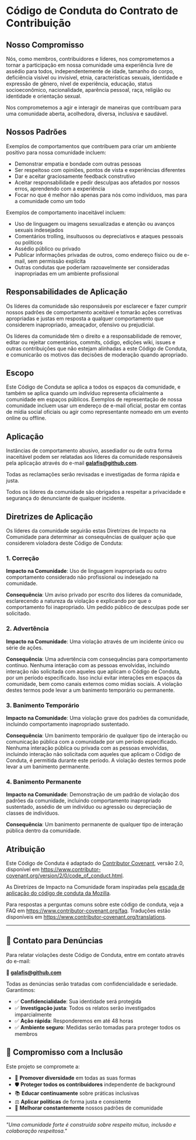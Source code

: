 # Código de Conduta do Contrato de Contribuição

## Nosso Compromisso

Nós, como membros, contribuidores e líderes, nos comprometemos a tornar a participação em nossa comunidade uma experiência livre de assédio para todos, independentemente de idade, tamanho do corpo, deficiência visível ou invisível, etnia, características sexuais, identidade e expressão de gênero, nível de experiência, educação, status socioeconômico, nacionalidade, aparência pessoal, raça, religião ou identidade e orientação sexual.

Nos comprometemos a agir e interagir de maneiras que contribuam para uma comunidade aberta, acolhedora, diversa, inclusiva e saudável.

## Nossos Padrões

Exemplos de comportamentos que contribuem para criar um ambiente positivo para nossa comunidade incluem:

* Demonstrar empatia e bondade com outras pessoas
* Ser respeitoso com opiniões, pontos de vista e experiências diferentes
* Dar e aceitar graciosamente feedback construtivo
* Aceitar responsabilidade e pedir desculpas aos afetados por nossos erros, aprendendo com a experiência
* Focar no que é melhor não apenas para nós como indivíduos, mas para a comunidade como um todo

Exemplos de comportamento inaceitável incluem:

* Uso de linguagem ou imagens sexualizadas e atenção ou avanços sexuais indesejados
* Comentários trolling, insultuosos ou depreciativos e ataques pessoais ou políticos
* Assédio público ou privado
* Publicar informações privadas de outros, como endereço físico ou de e-mail, sem permissão explícita
* Outras condutas que poderiam razoavelmente ser consideradas inapropriadas em um ambiente profissional

## Responsabilidades de Aplicação

Os líderes da comunidade são responsáveis por esclarecer e fazer cumprir nossos padrões de comportamento aceitável e tomarão ações corretivas apropriadas e justas em resposta a qualquer comportamento que considerem inapropriado, ameaçador, ofensivo ou prejudicial.

Os líderes da comunidade têm o direito e a responsabilidade de remover, editar ou rejeitar comentários, commits, código, edições wiki, issues e outras contribuições que não estejam alinhadas a este Código de Conduta, e comunicarão os motivos das decisões de moderação quando apropriado.

## Escopo

Este Código de Conduta se aplica a todos os espaços da comunidade, e também se aplica quando um indivíduo representa oficialmente a comunidade em espaços públicos. Exemplos de representação de nossa comunidade incluem usar um endereço de e-mail oficial, postar em contas de mídia social oficiais ou agir como representante nomeado em um evento online ou offline.

## Aplicação

Instâncias de comportamento abusivo, assediador ou de outra forma inaceitável podem ser relatadas aos líderes da comunidade responsáveis pela aplicação através do e-mail **galafis@github.com**.

Todas as reclamações serão revisadas e investigadas de forma rápida e justa.

Todos os líderes da comunidade são obrigados a respeitar a privacidade e segurança do denunciante de qualquer incidente.

## Diretrizes de Aplicação

Os líderes da comunidade seguirão estas Diretrizes de Impacto na Comunidade para determinar as consequências de qualquer ação que considerem violadora deste Código de Conduta:

### 1. Correção

**Impacto na Comunidade**: Uso de linguagem inapropriada ou outro comportamento considerado não profissional ou indesejado na comunidade.

**Consequência**: Um aviso privado por escrito dos líderes da comunidade, esclarecendo a natureza da violação e explicando por que o comportamento foi inapropriado. Um pedido público de desculpas pode ser solicitado.

### 2. Advertência

**Impacto na Comunidade**: Uma violação através de um incidente único ou série de ações.

**Consequência**: Uma advertência com consequências para comportamento contínuo. Nenhuma interação com as pessoas envolvidas, incluindo interação não solicitada com aqueles que aplicam o Código de Conduta, por um período especificado. Isso inclui evitar interações em espaços da comunidade, bem como canais externos como mídias sociais. A violação destes termos pode levar a um banimento temporário ou permanente.

### 3. Banimento Temporário

**Impacto na Comunidade**: Uma violação grave dos padrões da comunidade, incluindo comportamento inapropriado sustentado.

**Consequência**: Um banimento temporário de qualquer tipo de interação ou comunicação pública com a comunidade por um período especificado. Nenhuma interação pública ou privada com as pessoas envolvidas, incluindo interação não solicitada com aqueles que aplicam o Código de Conduta, é permitida durante este período. A violação destes termos pode levar a um banimento permanente.

### 4. Banimento Permanente

**Impacto na Comunidade**: Demonstração de um padrão de violação dos padrões da comunidade, incluindo comportamento inapropriado sustentado, assédio de um indivíduo ou agressão ou depreciação de classes de indivíduos.

**Consequência**: Um banimento permanente de qualquer tipo de interação pública dentro da comunidade.

## Atribuição

Este Código de Conduta é adaptado do [Contributor Covenant](https://www.contributor-covenant.org), versão 2.0, disponível em https://www.contributor-covenant.org/version/2/0/code_of_conduct.html.

As Diretrizes de Impacto na Comunidade foram inspiradas pela [escada de aplicação do código de conduta da Mozilla](https://github.com/mozilla/diversity).

Para respostas a perguntas comuns sobre este código de conduta, veja a FAQ em https://www.contributor-covenant.org/faq. Traduções estão disponíveis em https://www.contributor-covenant.org/translations.

---

## 📧 Contato para Denúncias

Para relatar violações deste Código de Conduta, entre em contato através do e-mail:

**📨 galafis@github.com**

Todas as denúncias serão tratadas com confidencialidade e seriedade. Garantimos:

- ✅ **Confidencialidade**: Sua identidade será protegida
- ✅ **Investigação justa**: Todos os relatos serão investigados imparcialmente
- ✅ **Ação rápida**: Responderemos em até 48 horas
- ✅ **Ambiente seguro**: Medidas serão tomadas para proteger todos os membros

## 🤝 Compromisso com a Inclusão

Este projeto se compromete a:

- 🌟 **Promover diversidade** em todas as suas formas
- 🛡️ **Proteger todos os contribuidores** independente de background
- 📚 **Educar continuamente** sobre práticas inclusivas
- ⚖️ **Aplicar políticas** de forma justa e consistente
- 🔄 **Melhorar constantemente** nossos padrões de comunidade

---

*"Uma comunidade forte é construída sobre respeito mútuo, inclusão e colaboração respeitosa."*
